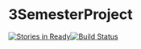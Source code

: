 # 3SemesterProject

[![Stories in Ready](https://badge.waffle.io/coej94/3SemesterProject.svg?label=ready&title=Ready)](http://waffle.io/coej94/3SemesterProject)[![Build Status](https://travis-ci.org/coej94/3SemesterProject.svg?branch=master)](https://travis-ci.org/coej94/3SemesterProject)
